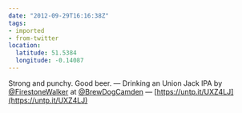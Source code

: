 ```yaml
---
date: "2012-09-29T16:16:38Z"
tags:
- imported
- from-twitter
location:
  latitude: 51.5384
  longitude: -0.14087
---
```

Strong and punchy. Good beer. — Drinking an Union Jack IPA by [@FirestoneWalker](/twitter/#/FirestoneWalker) at [@BrewDogCamden](/twitter/#/BrewDogCamden)  — [https://untp.it/UXZ4LJ](https://untp.it/UXZ4LJ)
